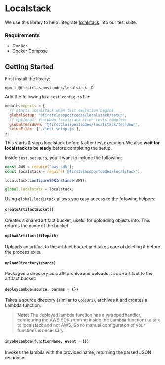 # Localstack

We use this library to help integrate [localstack](https://github.com/localstack/localstack) into our test suite.

### Requirements

- Docker
- Docker Compose

## Getting Started

First install the library:

```
npm i @firstclasspostcodes/localstack -D
```

Add the following to a `jest.config.js` file:

```js
module.exports = {
  // starts localstack when test execution begins
  globalSetup: '@firstclasspostcodes/localstack/setup',
  // optional: teardown localstack after tests complete
  globalTeardown: '@firstclasspostcodes/localstack/teardown',
  setupFiles: ['./jest.setup.js'],
};
```

This starts & stops localstack before & after test execution. We also **wait for localstack to be ready** before completing the setup.

Inside `jest.setup.js`, you'll want to include the following:

```js
const AWS = require('aws-sdk');
const localstack = require('@firstclasspostcodes/localstack');

localstack.configureSDKInstance(AWS);

global.localstack = localstack;
```

Using `global.localstack` allows you easy access to the following helpers:

#### `createArtifactBucket()`

Creates a shared artifact bucket, useful for uploading objects into. This returns the name of the bucket.

#### `uploadArtifact(filepath)`

Uploads an artifact to the artifact bucket and takes care of deleting it before the process exits.

#### `uploadDirectory(source)`

Packages a directory as a ZIP archive and uploads it as an artifact to the artifact bucket.

#### `deployLambda(source, params = {})`

Takes a source directory (similar to `CodeUri`), archives it and creates a Lambda function.

> **Note:** The deployed lambda function has a wrapped handler, configuring the AWS SDK (running inside the Lambda function) to talk to localstack and not AWS. So no manual configuration of your functions is necessary.

#### `invokeLambda(functionName, event = {})`

Invokes the lambda with the provided name, returning the parsed JSON response.
